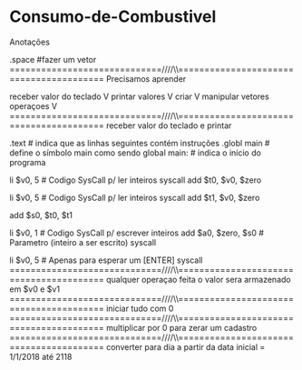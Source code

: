 # Consumo-de-Combustivel

Anotações 

<nome> .space <valor> #fazer um vetor
=============================////\\\\========================================
Precisamos aprender

receber valor do teclado V
printar valores V
criar V
manipular vetores 
operaçoes V
=============================////\\\\========================================
receber valor do teclado e printar

.text # indica que as linhas seguintes contém instruções
.globl main # define o símbolo main como sendo global
main: # indica o início do programa

li $v0, 5 # Codigo SysCall p/ ler inteiros
syscall
add $t0, $v0, $zero

li $v0, 5 # Codigo SysCall p/ ler inteiros
syscall
add $t1, $v0, $zero

add $s0, $t0, $t1

li $v0, 1 # Codigo SysCall p/ escrever inteiros
add $a0, $zero, $s0 # Parametro (inteiro a ser escrito)
syscall

li $v0, 5 # Apenas para esperar um [ENTER]
syscall
=============================////\\\\========================================
qualquer operaçao feita o valor sera armazenado em $v0 e $v1
=============================////\\\\========================================
iniciar tudo com 0 
=============================////\\\\========================================
multiplicar por 0 para zerar um cadastro
=============================////\\\\========================================
converter para dia a partir da data inicial = 1/1/2018 até 2118
